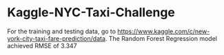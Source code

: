 # Kaggle-NYC-Taxi-Challenge

For the training and testing data, go to https://www.kaggle.com/c/new-york-city-taxi-fare-prediction/data. 
The Random Forest Regression model achieved RMSE of 3.347
